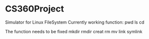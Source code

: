 CS360Project
============

Simulator for Linux FileSystem
Currently working function:
pwd
ls
cd

The function needs to be fixed
mkdir
rmdir
creat
rm
mv
link
symlink
